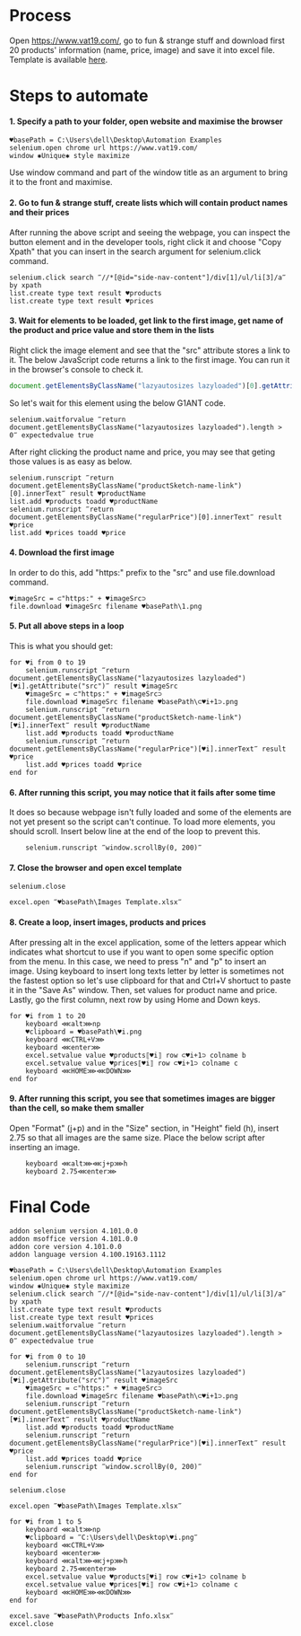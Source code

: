 # Process

Open https://www.vat19.com/, go to fun & strange stuff and download first 20 products' information (name, price, image) and save it into excel file. Template is available [here](Products%20Template.xlsx).

# Steps to automate

#### 1. Specify a path to your folder, open website and maximise the browser

```G1ANT
♥basePath = C:\Users\dell\Desktop\Automation Examples
selenium.open chrome url https://www.vat19.com/
window ✱Unique✱ style maximize
```

Use window command and part of the window title as an argument to bring it to the front and maximise.

#### 2. Go to fun & strange stuff, create lists which will contain product names and their prices

After running the above script and seeing the webpage, you can inspect the button element and in the developer tools, right click it and choose "Copy Xpath" that you can insert in the search argument for selenium.click command.

```G1ANT
selenium.click search ‴//*[@id="side-nav-content"]/div[1]/ul/li[3]/a‴ by xpath
list.create type text result ♥products
list.create type text result ♥prices
```

#### 3. Wait for elements to be loaded, get link to the first image, get name of the product and price value and store them in the lists

Right click the image element and see that the "src" attribute stores a link to it. The below JavaScript code returns a link to the first image. You can run it in the browser's console to check it. 

```js
document.getElementsByClassName("lazyautosizes lazyloaded")[0].getAttribute("src")
```

So let's wait for this element using the below G1ANT code.

```G1ANT
selenium.waitforvalue ‴return document.getElementsByClassName("lazyautosizes lazyloaded").length > 0‴ expectedvalue true
```

After right clicking the product name and price, you may see that geting those values is as easy as below. 

```G1ANT
selenium.runscript ‴return document.getElementsByClassName("productSketch-name-link")[0].innerText‴ result ♥productName
list.add ♥products toadd ♥productName
selenium.runscript ‴return document.getElementsByClassName("regularPrice")[0].innerText‴ result ♥price
list.add ♥prices toadd ♥price
```

#### 4. Download the first image

In order to do this, add "https:" prefix to the "src" and use file.download command.

```G1ANT
♥imageSrc = ⊂"https:" + ♥imageSrc⊃
file.download ♥imageSrc filename ♥basePath\1.png
```

#### 5. Put all above steps in a loop

This is what you should get:

```G1ANT
for ♥i from 0 to 19
    selenium.runscript ‴return document.getElementsByClassName("lazyautosizes lazyloaded")[♥i].getAttribute("src")‴ result ♥imageSrc
    ♥imageSrc = ⊂"https:" + ♥imageSrc⊃
    file.download ♥imageSrc filename ♥basePath\⊂♥i+1⊃.png
    selenium.runscript ‴return document.getElementsByClassName("productSketch-name-link")[♥i].innerText‴ result ♥productName
    list.add ♥products toadd ♥productName
    selenium.runscript ‴return document.getElementsByClassName("regularPrice")[♥i].innerText‴ result ♥price
    list.add ♥prices toadd ♥price
end for
```

#### 6. After running this script, you may notice that it fails after some time

It does so because webpage isn't fully loaded and some of the elements are not yet present so the script can't continue. To load more elements, you should scroll. Insert below line at the end of the loop to prevent this.

```G1ANT
    selenium.runscript ‴window.scrollBy(0, 200)‴
```

#### 7. Close the browser and open excel template

```G1ANT
selenium.close

excel.open ‴♥basePath\Images Template.xlsx‴
```

#### 8. Create a loop, insert images, products and prices

After pressing alt in the excel application, some of the letters appear which indicates what shortcut to use if you want to open some specific option from the menu. In this case, we need to press "n" and "p" to insert an image. Using keyboard to insert long texts letter by letter is sometimes not the fastest option so let's use clipboard for that and Ctrl+V shortuct to paste it in the "Save As" window. Then, set values for product name and price. Lastly, go the first column, next row by using Home and Down keys.

```G1ANT
for ♥i from 1 to 20
    keyboard ⋘alt⋙np
    ♥clipboard = ♥basePath\♥i.png
    keyboard ⋘CTRL+V⋙
    keyboard ⋘enter⋙
    excel.setvalue value ♥products⟦♥i⟧ row ⊂♥i+1⊃ colname b
    excel.setvalue value ♥prices⟦♥i⟧ row ⊂♥i+1⊃ colname c
    keyboard ⋘HOME⋙⋘DOWN⋙
end for
```

#### 9. After running this script, you see that sometimes images are bigger than the cell, so make them smaller

Open "Format" (j+p) and in the "Size" section, in "Height" field (h), insert 2.75 so that all images are the same size. Place the below script after inserting an image. 

```G1ANT
    keyboard ⋘alt⋙⋘j+p⋙h
    keyboard 2.75⋘enter⋙
```

# Final Code

```G1ANT
addon selenium version 4.101.0.0
addon msoffice version 4.101.0.0
addon core version 4.101.0.0
addon language version 4.100.19163.1112

♥basePath = C:\Users\dell\Desktop\Automation Examples
selenium.open chrome url https://www.vat19.com/
window ✱Unique✱ style maximize
selenium.click search ‴//*[@id="side-nav-content"]/div[1]/ul/li[3]/a‴ by xpath
list.create type text result ♥products
list.create type text result ♥prices
selenium.waitforvalue ‴return document.getElementsByClassName("lazyautosizes lazyloaded").length > 0‴ expectedvalue true

for ♥i from 0 to 10
    selenium.runscript ‴return document.getElementsByClassName("lazyautosizes lazyloaded")[♥i].getAttribute("src")‴ result ♥imageSrc
    ♥imageSrc = ⊂"https:" + ♥imageSrc⊃
    file.download ♥imageSrc filename ♥basePath\⊂♥i+1⊃.png
    selenium.runscript ‴return document.getElementsByClassName("productSketch-name-link")[♥i].innerText‴ result ♥productName
    list.add ♥products toadd ♥productName
    selenium.runscript ‴return document.getElementsByClassName("regularPrice")[♥i].innerText‴ result ♥price
    list.add ♥prices toadd ♥price
    selenium.runscript ‴window.scrollBy(0, 200)‴
end for

selenium.close

excel.open ‴♥basePath\Images Template.xlsx‴

for ♥i from 1 to 5
    keyboard ⋘alt⋙np
    ♥clipboard = ‴C:\Users\dell\Desktop\♥i.png‴
    keyboard ⋘CTRL+V⋙
    keyboard ⋘enter⋙
    keyboard ⋘alt⋙⋘j+p⋙h
    keyboard 2.75⋘enter⋙
    excel.setvalue value ♥products⟦♥i⟧ row ⊂♥i+1⊃ colname b
    excel.setvalue value ♥prices⟦♥i⟧ row ⊂♥i+1⊃ colname c
    keyboard ⋘HOME⋙⋘DOWN⋙
end for

excel.save ‴♥basePath\Products Info.xlsx‴
excel.close
```
